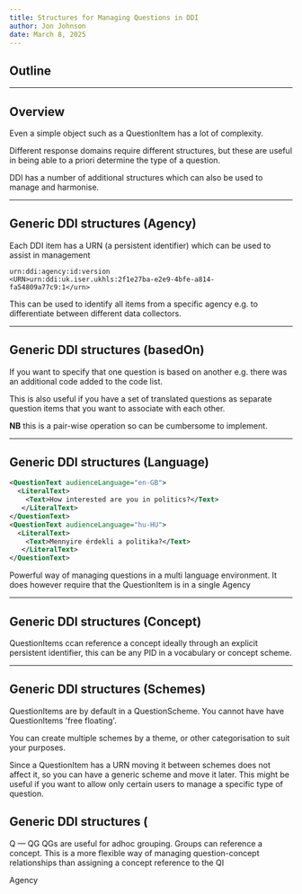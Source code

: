 ```yaml
---
title: Structures for Managing Questions in DDI
author: Jon Johnson
date: March 8, 2025
---
```


## Outline

---

## Overview

Even a simple object such as a QuestionItem has a lot of complexity.

Different response domains require different structures, but these are useful in being able to a priori determine the type of a question.

DDI has a number of additional structures which can also be used to manage and harmonise.

---

## Generic DDI structures (Agency)

Each DDI item has a URN (a persistent identifier) which can be used to assist in management

```
urn:ddi:agency:id:version
<URN>urn:ddi:uk.iser.ukhls:2f1e27ba-e2e9-4bfe-a814-fa54809a77c9:1</urn>

```

This can be used to identify all items from a specific agency e.g. to differentiate between different data collectors. 

---

## Generic DDI structures (basedOn)

If you want to specify that one question is based on another e.g. there was an additional code added to the code list. 

This is also useful if you have a set of translated questions as separate question items that you want to associate with each other. 

**NB** this is a pair-wise operation so can be cumbersome to implement.

---

## Generic DDI structures (Language)

```xml
<QuestionText audienceLanguage="en-GB">
  <LiteralText>
    <Text>How interested are you in politics?</Text>
   </LiteralText>
</QuestionText>
<QuestionText audienceLanguage="hu-HU">
  <LiteralText>
    <Text>Mennyire érdekli a politika?</Text>
   </LiteralText>
</QuestionText>
```
Powerful way of managing questions in a multi language environment. It does however require that the QuestionItem is in a single Agency

---

## Generic DDI structures (Concept)

QuestionItems ccan reference a concept ideally through an explicit persistent identifier, this can be any PID in a vocabulary or concept scheme.

---

## Generic DDI structures (Schemes)

QuestionItems are by default in a QuestionScheme. You cannot have have QuestionItems 'free floating'.

You can create multiple schemes by a theme, or other categorisation to suit your purposes. 

Since a QuestionItem has a URN moving it between schemes does not affect it, so you can have a generic scheme and move it later. 
This might be useful if you want to allow only certain users to manage a specific type of question. 

## Generic DDI structures (
Q — QG
QGs are useful for adhoc grouping. Groups can reference a concept. This is a more flexible way of managing question-concept relationships than assigning a concept reference to the QI

Agency





